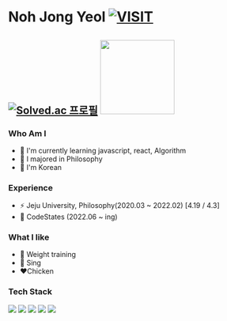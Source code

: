 # Noh Jong Yeol [![VISIT](https://hits.seeyoufarm.com/api/count/incr/badge.svg?url=https%3A%2F%2Fgithub.com%2FExist95&count_bg=%2379C83D&title_bg=%23555555&icon=&icon_color=%23E7E7E7&title=VISIT&edge_flat=false)](https://github.com/Exist95)
[![Solved.ac
프로필](http://mazassumnida.wtf/api/v2/generate_badge?boj={handle})](https://solved.ac/{handle})
<img src="https://github-readme-stats.vercel.app/api?username=Exist95" height="150">
---
### Who Am I
- 🌱 I'm currently learning javascript, react, Algorithm
- 💬  I majored in Philosophy
- 🔭 I'm Korean

### Experience
- ⚡ Jeju University, Philosophy(2020.03 ~ 2022.02)  [4.19 / 4.3]
- 👯 CodeStates (2022.06 ~ ing)

### What I like
- 💪 Weight training
- 🎵 Sing
- ❤️Chicken


### Tech Stack
<div>
<img src="https://img.shields.io/badge/html5-E34F26?style=for-the-badge&logo=html5&logoColor=white"> 
<img src="https://img.shields.io/badge/css-1572B6?style=for-the-badge&logo=css3&logoColor=white"> 
<img src="https://img.shields.io/badge/JavaScript-F7DF1E?style=for-the-badge&logo=JavaScript&logoColor=white">
<img src="https://img.shields.io/badge/React-61DAFB?style=for-the-badge&logo=React&logoColor=white">
<img src="https://img.shields.io/badge/bootstrap-7952B3?style=for-the-badge&logo=bootstrap&logoColor=white">
</div>
